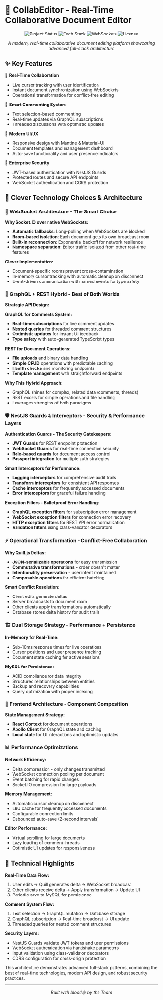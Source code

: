 # 📝 CollabEditor - Real-Time Collaborative Document Editor

<div align="center">

![Project Status](https://img.shields.io/badge/Status-Active-brightgreen)
![Tech Stack](https://img.shields.io/badge/Stack-NestJS%20%7C%20React%20%7C%20GraphQL-blue)
![WebSockets](https://img.shields.io/badge/Real--time-WebSockets-orange)
![License](https://img.shields.io/badge/License-UNLICENSED-red)

_A modern, real-time collaborative document editing platform showcasing advanced full-stack architecture_

</div>

## ✨ Key Features

🚀 **Real-Time Collaboration**

- Live cursor tracking with user identification
- Instant document synchronization using WebSockets
- Operational transformation for conflict-free editing

💬 **Smart Commenting System**

- Text selection-based commenting
- Real-time updates via GraphQL subscriptions
- Threaded discussions with optimistic updates

🎨 **Modern UI/UX**

- Responsive design with Mantine & Material-UI
- Document templates and management dashboard
- Auto-save functionality and user presence indicators

🔐 **Enterprise Security**

- JWT-based authentication with NestJS Guards
- Protected routes and secure API endpoints
- WebSocket authentication and CORS protection

## 🎯 Clever Technology Choices & Architecture

### 🔌 WebSocket Architecture - The Smart Choice

**Why Socket.IO over native WebSockets:**

- **Automatic fallbacks**: Long-polling when WebSockets are blocked
- **Room-based isolation**: Each document gets its own broadcast room
- **Built-in reconnection**: Exponential backoff for network resilience
- **Namespace separation**: Editor traffic isolated from other real-time features

**Clever Implementation:**

- Document-specific rooms prevent cross-contamination
- In-memory cursor tracking with automatic cleanup on disconnect
- Event-driven communication with named events for type safety

### 📡 GraphQL + REST Hybrid - Best of Both Worlds

**Strategic API Design:**

**GraphQL for Comments System:**

- **Real-time subscriptions** for live comment updates
- **Nested queries** for threaded comment structures
- **Optimistic updates** for instant UI feedback
- **Type safety** with auto-generated TypeScript types

**REST for Document Operations:**

- **File uploads** and binary data handling
- **Simple CRUD** operations with predictable caching
- **Health checks** and monitoring endpoints
- **Template management** with straightforward endpoints

**Why This Hybrid Approach:**

- GraphQL shines for complex, related data (comments, threads)
- REST excels for simple operations and file handling
- Leverages strengths of both paradigms

### 🛡️ NestJS Guards & Interceptors - Security & Performance Layers

**Authentication Guards - The Security Gatekeepers:**

- **JWT Guards** for REST endpoint protection
- **WebSocket Guards** for real-time connection security
- **Role-based guards** for document access control
- **Passport integration** for multiple auth strategies

**Smart Interceptors for Performance:**

- **Logging interceptors** for comprehensive audit trails
- **Transform interceptors** for consistent API responses
- **Cache interceptors** for frequently accessed documents
- **Error interceptors** for graceful failure handling

**Exception Filters - Bulletproof Error Handling:**

- **GraphQL exception filters** for subscription error management
- **WebSocket exception filters** for connection error recovery
- **HTTP exception filters** for REST API error normalization
- **Validation filters** using class-validator decorators

### ⚡ Operational Transformation - Conflict-Free Collaboration

**Why Quill.js Deltas:**

- **JSON-serializable operations** for easy transmission
- **Commutative transformations** - order doesn't matter
- **Intentionality preservation** - user intent maintained
- **Composable operations** for efficient batching

**Smart Conflict Resolution:**

- Client edits generate deltas
- Server broadcasts to document room
- Other clients apply transformations automatically
- Database stores delta history for audit trails

### 🏗️ Dual Storage Strategy - Performance + Persistence

**In-Memory for Real-Time:**

- Sub-10ms response times for live operations
- Cursor positions and user presence tracking
- Document state caching for active sessions

**MySQL for Persistence:**

- ACID compliance for data integrity
- Structured relationships between entities
- Backup and recovery capabilities
- Query optimization with proper indexing

### 🎨 Frontend Architecture - Component Composition

**State Management Strategy:**

- **React Context** for document operations
- **Apollo Client** for GraphQL state and caching
- **Local state** for UI interactions and optimistic updates

### 📊 Performance Optimizations

**Network Efficiency:**

- Delta compression - only changes transmitted
- WebSocket connection pooling per document
- Event batching for rapid changes
- Socket.IO compression for large payloads

**Memory Management:**

- Automatic cursor cleanup on disconnect
- LRU cache for frequently accessed documents
- Configurable connection limits
- Debounced auto-save (2-second intervals)

**Editor Performance:**

- Virtual scrolling for large documents
- Lazy loading of comment threads
- Optimistic UI updates for responsiveness

## 🚀 Technical Highlights

**Real-Time Data Flow:**

1. User edits → Quill generates delta → WebSocket broadcast
2. Other clients receive delta → Apply transformation → Update UI
3. Periodic save to MySQL for persistence

**Comment System Flow:**

1. Text selection → GraphQL mutation → Database storage
2. GraphQL subscription → Real-time broadcast → UI update
3. Threaded queries for nested comment structures

**Security Layers:**

- NestJS Guards validate JWT tokens and user permissions
- WebSocket authentication via handshake parameters
- Input validation using class-validator decorators
- CORS configuration for cross-origin protection

This architecture demonstrates advanced full-stack patterns, combining the best of real-time technologies, modern API design, and robust security practices.

---

<div align="center">

_Built with blood🩸 by the Team_

</div>
